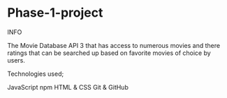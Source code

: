 # Phase-1-project
INFO 

The Movie Database API 3 that has access to numerous movies and there ratings that can be searched up based on favorite movies of choice by users.

Technologies used;

JavaScript
npm
HTML & CSS
Git & GitHub


